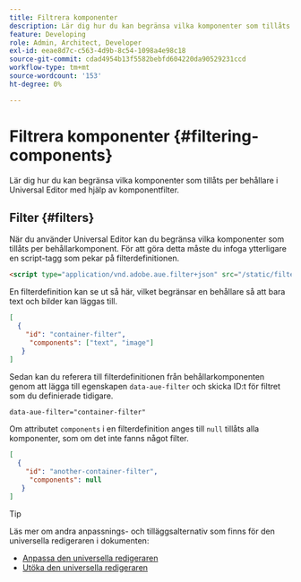 ```yaml
---
title: Filtrera komponenter
description: Lär dig hur du kan begränsa vilka komponenter som tillåts per behållare i Universal Editor med hjälp av komponentfilter.
feature: Developing
role: Admin, Architect, Developer
exl-id: eeae8d7c-c563-4d9b-8c54-1098a4e98c18
source-git-commit: cdad4954b13f5582bebfd604220da90529231ccd
workflow-type: tm+mt
source-wordcount: '153'
ht-degree: 0%

---
```


# Filtrera komponenter {#filtering-components}

Lär dig hur du kan begränsa vilka komponenter som tillåts per behållare i Universal Editor med hjälp av komponentfilter.

## Filter {#filters}

När du använder Universal Editor kan du begränsa vilka komponenter som tillåts per behållarkomponent. För att göra detta måste du infoga ytterligare en script-tagg som pekar på filterdefinitionen.

```html
<script type="application/vnd.adobe.aue.filter+json" src="/static/filter-definition.json"></script>
```

En filterdefinition kan se ut så här, vilket begränsar en behållare så att bara text och bilder kan läggas till.

```json
[
  {
    "id": "container-filter",
     "components": ["text", "image"]
   }
]
```

Sedan kan du referera till filterdefinitionen från behållarkomponenten genom att lägga till egenskapen `data-aue-filter` och skicka ID:t för filtret som du definierade tidigare.

```html
data-aue-filter="container-filter"
```

Om attributet `components` i en filterdefinition anges till `null` tillåts alla komponenter, som om det inte fanns något filter.

```json
[
  {
    "id": "another-container-filter",
     "components": null
   }
]
```

>[!TIP]
>
>Läs mer om andra anpassnings- och tilläggsalternativ som finns för den universella redigeraren i dokumenten:
>
>* [Anpassa den universella redigeraren](/help/implementing/universal-editor/customizing.md)
>* [Utöka den universella redigeraren](/help/implementing/universal-editor/extending.md)

